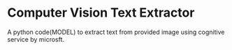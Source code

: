 # Computer Vision Text Extractor
A python code(MODEL) to extract text from provided image using cognitive service by microsft.
